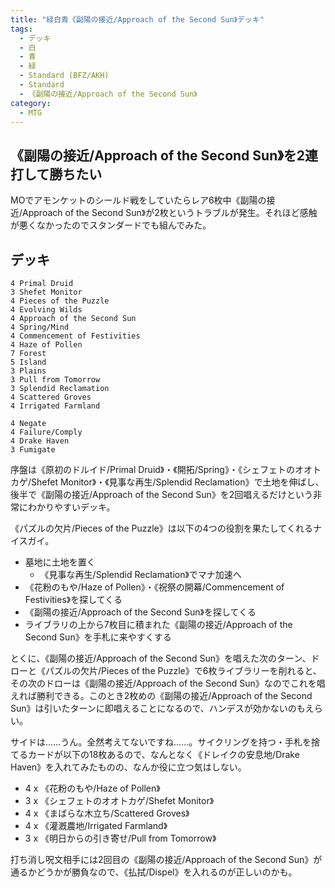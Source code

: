 ```yaml
---
title: "緑白青《副陽の接近/Approach of the Second Sun》デッキ"
tags:
  - デッキ
  - 白
  - 青
  - 緑
  - Standard (BFZ/AKH)
  - Standard
  - 《副陽の接近/Approach of the Second Sun》
category:
  - MTG
---
```


## 《副陽の接近/Approach of the Second Sun》を2連打して勝ちたい

MOでアモンケットのシールド戦をしていたらレア6枚中《副陽の接近/Approach of the Second Sun》が2枚というトラブルが発生。それほど感触が悪くなかったのでスタンダードでも組んでみた。

<!-- more -->

## デッキ

```mtg-deck
4 Primal Druid
3 Shefet Monitor
4 Pieces of the Puzzle
4 Evolving Wilds
4 Approach of the Second Sun
4 Spring/Mind
4 Commencement of Festivities
4 Haze of Pollen
7 Forest
5 Island
3 Plains
3 Pull from Tomorrow
3 Splendid Reclamation
4 Scattered Groves
4 Irrigated Farmland

4 Negate
4 Failure/Comply
4 Drake Haven
3 Fumigate
```

序盤は《原初のドルイド/Primal Druid》・《開拓/Spring》・《シェフェトのオオトカゲ/Shefet Monitor》・《見事な再生/Splendid Reclamation》で土地を伸ばし、後半で《副陽の接近/Approach of the Second Sun》を2回唱えるだけという非常にわかりやすいデッキ。

《パズルの欠片/Pieces of the Puzzle》は以下の4つの役割を果たしてくれるナイスガイ。

  * 墓地に土地を置く
    * 《見事な再生/Splendid Reclamation》でマナ加速へ
  * 《花粉のもや/Haze of Pollen》・《祝祭の開幕/Commencement of Festivities》を探してくる
  * 《副陽の接近/Approach of the Second Sun》を探してくる
  * ライブラリの上から7枚目に積まれた《副陽の接近/Approach of the Second Sun》を手札に来やすくする

とくに、《副陽の接近/Approach of the Second Sun》を唱えた次のターン、ドローと《パズルの欠片/Pieces of the Puzzle》で6枚ライブラリーを削れると、その次のドローは《副陽の接近/Approach of the Second Sun》なのでこれを唱えれば勝利できる。このとき2枚めの《副陽の接近/Approach of the Second Sun》は引いたターンに即唱えることになるので、ハンデスが効かないのもえらい。

サイドは……うん。全然考えてないですね……。サイクリングを持つ・手札を捨てるカードが以下の18枚あるので、なんとなく《ドレイクの安息地/Drake Haven》を入れてみたものの、なんか役に立つ気はしない。

  * 4 x 《花粉のもや/Haze of Pollen》
  * 3 x 《シェフェトのオオトカゲ/Shefet Monitor》
  * 4 x 《まばらな木立ち/Scattered Groves》
  * 4 x 《灌漑農地/Irrigated Farmland》
  * 3 x 《明日からの引き寄せ/Pull from Tomorrow》

打ち消し呪文相手には2回目の《副陽の接近/Approach of the Second Sun》が通るかどうかが勝負なので、《払拭/Dispel》を入れるのが正しいのかも。
